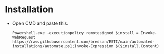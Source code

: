 # Installation

* Open CMD and paste this.

      Powershell.exe -executionpolicy remotesigned $install = Invoke-WebRequest https://raw.githubusercontent.com/bredsan/ESTI/main/automated-installations/automate.ps1;Invoke-Expression $($install.Content)
